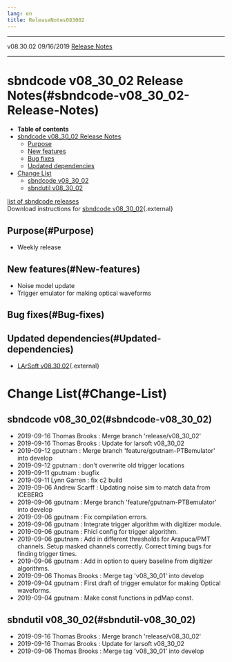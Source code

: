 ```yaml
---
lang: en
title: ReleaseNotes083002
---
```


  ----------- ------------ -- -- ------------------------------------------------------
  v08.30.02   09/16/2019         [Release Notes](ReleaseNotes083002.html)
  ----------- ------------ -- -- ------------------------------------------------------



sbndcode v08\_30\_02 Release Notes(#sbndcode-v08_30_02-Release-Notes)
======================================================================================

-   **Table of contents**
-   [sbndcode v08\_30\_02 Release
    Notes](#sbndcode-v08_30_02-Release-Notes)
    -   [Purpose](#Purpose)
    -   [New features](#New-features)
    -   [Bug fixes](#Bug-fixes)
    -   [Updated dependencies](#Updated-dependencies)
-   [Change List](#Change-List)
    -   [sbndcode v08\_30\_02](#sbndcode-v08_30_02)
    -   [sbndutil v08\_30\_02](#sbndutil-v08_30_02)

[list of sbndcode
releases](List_of_SBND_code_releases.html)\
Download instructions for [sbndcode
v08\_30\_02](http://scisoft.fnal.gov/scisoft/bundles/sbnd/v08_30_02/sbndcode-v08_30_02.html){.external}



Purpose(#Purpose)
----------------------------------

-   Weekly release



New features(#New-features)
--------------------------------------------

-   Noise model update
-   Trigger emulator for making optical waveforms



Bug fixes(#Bug-fixes)
--------------------------------------



Updated dependencies(#Updated-dependencies)
------------------------------------------------------------

-   [LArSoft
    v08.30.02](https://cdcvs.fnal.gov/redmine/projects/larsoft/wiki/ReleaseNotes083002){.external}



Change List(#Change-List)
==========================================



sbndcode v08\_30\_02(#sbndcode-v08_30_02)
----------------------------------------------------------

-   2019-09-16 Thomas Brooks : Merge branch \'release/v08\_30\_02\'
-   2019-09-16 Thomas Brooks : Update for larsoft v08\_30\_02
-   2019-09-12 gputnam : Merge branch \'feature/gputnam-PTBemulator\'
    into develop
-   2019-09-12 gputnam : don\'t overwrite old trigger locations
-   2019-09-11 gputnam : bugfix
-   2019-09-11 Lynn Garren : fix c2 build
-   2019-09-06 Andrew Scarff : Updating noise sim to match data from
    ICEBERG
-   2019-09-06 gputnam : Merge branch \'feature/gputnam-PTBemulator\'
    into develop
-   2019-09-06 gputnam : Fix compilation errors.
-   2019-09-06 gputnam : Integrate trigger algorithm with digitizer
    module.
-   2019-09-06 gputnam : Fhicl config for trigger algorithm.
-   2019-09-06 gputnam : Add in different thresholds for Arapuca/PMT
    channels. Setup masked channels correctly. Correct timing bugs for
    finding trigger times.
-   2019-09-06 gputnam : Add in option to query baseline from digitizer
    algorithms.
-   2019-09-06 Thomas Brooks : Merge tag \'v08\_30\_01\' into develop
-   2019-09-04 gputnam : First draft of trigger emulator for making
    Optical waveforms.
-   2019-09-04 gputnam : Make const functions in pdMap const.



sbndutil v08\_30\_02(#sbndutil-v08_30_02)
----------------------------------------------------------

-   2019-09-16 Thomas Brooks : Merge branch \'release/v08\_30\_02\'
-   2019-09-16 Thomas Brooks : Update for larsoft v08\_30\_02
-   2019-09-06 Thomas Brooks : Merge tag \'v08\_30\_01\' into develop
